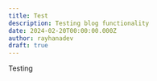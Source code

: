 ```yaml
---
title: Test
description: Testing blog functionality
date: 2024-02-20T00:00:00.000Z
author: rayhanadev
draft: true
---
```


Testing
